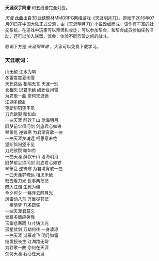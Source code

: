 

**天涯双手简谱** 和五线谱完全对应。

_天涯_
此曲出自3D武侠题材MMORPG网络游戏《天涯明月刀》。游戏于2016年07月01日在中国大陆正式公测，由《天涯明月刀》小说改编而成。该作有丰富的社交系统，在游戏中玩家可以拜师和收徒，可以参加帮会，和帮会成员参加任务活动，还可以加入联盟、盟会，体验不同阵营之间的战斗。

歌词下方是 _天涯钢琴谱_ ，大家可以免费下载学习。

### 天涯歌词：

山无棱 江水为竭  
冬雷震震夏雨雪  
天长路远 相隔无言 天涯一别  
长相思 思君未绝 纷纷世间雪  
为君歌一曲 奈何天涯远  
江湖多缭乱  
望断斜阳望不见  
刀光欲裂 暗如血  
一曲天涯 醉饮千山 沧海明月  
旧梦前尘须问剑 剑底君心如铁  
琴箫乱 逆锋寒 为君清宵歌一曲  
一曲天涯梦魂远 相思意未绝  
望断斜阳望不见  
刀光欲裂 暗如血  
一曲天涯 醉饮千山 沧海明月  
旧梦前尘须问剑 剑底君心如铁  
琴箫乱 逆锋寒 为君清宵歌一曲  
一曲天涯梦魂远 相思未绝  
归去看刀光 世事两茫茫  
既入江湖 生死为疆  
今夕何夕 一觞浮云醉月光  
风雷动八荒 万里尽苍茫  
一宿清梦 几多疏狂  
一曲天涯君莫忘  
曾慕多情应笑我  
玉堂悲寒雨 红叶铸流光  
孤星仗剑 万劫何往 一身凄凉  
一曲天涯 鸿雁难飞 明月如霜  
结发授长生 江湖路无常  
为君歌一曲 奈何在天涯  
奈何天涯 我心在天涯

